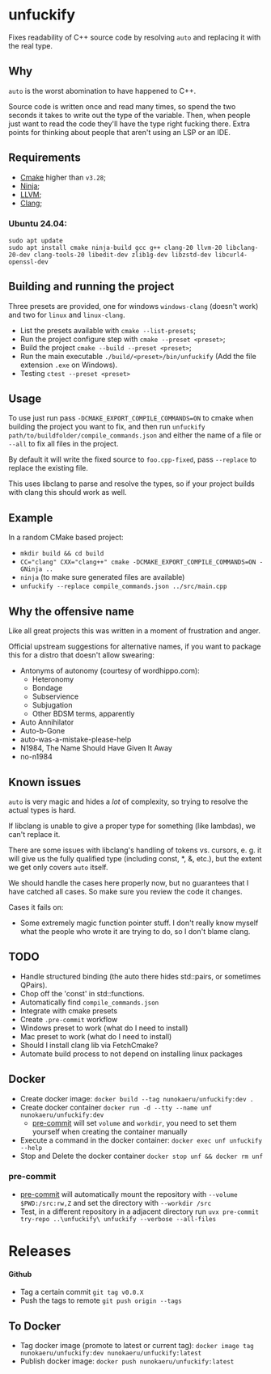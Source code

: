 # unfuckify

Fixes readability of C++ source code by resolving `auto` and replacing it with
the real type.

## Why

`auto` is the worst abomination to have happened to C++.

Source code is written once and read many times, so spend the two seconds it
takes to write out the type of the variable. Then, when people just want to read
the code they'll have the type right fucking there. Extra points for thinking about people
that aren't using an LSP or an IDE.

## Requirements

- [Cmake](https://cmake.org/download/) higher than `v3.28`;
- [Ninja](https://ninja-build.org/);
- [LLVM](https://llvm.org/);
- [Clang](https://clang.llvm.org/);

### Ubuntu 24.04:

```
sudo apt update
sudo apt install cmake ninja-build gcc g++ clang-20 llvm-20 libclang-20-dev clang-tools-20 libedit-dev zlib1g-dev libzstd-dev libcurl4-openssl-dev
```

## Building and running the project

Three presets are provided, one for windows `windows-clang` (doesn't work) and two for `linux` and `linux-clang`.

- List the presets available with `cmake --list-presets`;
- Run the project configure step with `cmake --preset <preset>`;
- Build the project `cmake --build --preset <preset>`;
- Run the main executable `./build/<preset>/bin/unfuckify` (Add the file extension `.exe` on Windows).
- Testing `ctest --preset <preset>`

## Usage

To use just run pass `-DCMAKE_EXPORT_COMPILE_COMMANDS=ON` to cmake when
building the project you want to fix, and then run `unfuckify path/to/buildfolder/compile_commands.json` and either the name of a file or
`--all` to fix all files in the project.

By default it will write the fixed source to `foo.cpp-fixed`, pass `--replace`
to replace the existing file.

This uses libclang to parse and resolve the types, so if your project builds
with clang this should work as well.

## Example

In a random CMake based project:

- `mkdir build && cd build`
- `CC="clang" CXX="clang++" cmake -DCMAKE_EXPORT_COMPILE_COMMANDS=ON -GNinja ..`
- `ninja` (to make sure generated files are available)
- `unfuckify --replace compile_commands.json ../src/main.cpp`

## Why the offensive name

Like all great projects this was written in a moment of frustration and anger.

Official upstream suggestions for alternative names, if you want to package
this for a distro that doesn't allow swearing:

- Antonyms of autonomy (courtesy of wordhippo.com):
  - Heteronomy
  - Bondage
  - Subservience
  - Subjugation
  - Other BDSM terms, apparently
- Auto Annihilator
- Auto-b-Gone
- auto-was-a-mistake-please-help
- N1984, The Name Should Have Given It Away
- no-n1984

## Known issues

`auto` is very magic and hides a _lot_ of complexity, so trying to resolve the
actual types is hard.

If libclang is unable to give a proper type for something (like lambdas), we can't replace it.

There are some issues with libclang's handling of tokens vs. cursors, e. g. it
will give us the fully qualified type (including const, \*, &, etc.), but the
extent we get only covers `auto` itself.

We should handle the cases here properly now, but no guarantees that I have catched all cases. So make sure you review the code it changes.

Cases it fails on:

- Some extremely magic function pointer stuff. I don't really know myself what
  the people who wrote it are trying to do, so I don't blame clang.

## TODO

- Handle structured binding (the auto there hides std::pairs, or sometimes QPairs).
- Chop off the 'const' in std::functions.
- Automatically find `compile_commands.json`
- Integrate with cmake presets
- Create `.pre-commit` workflow
- Windows preset to work (what do I need to install)
- Mac preset to work (what do I need to install)
- Should I install clang lib via FetchCmake?
- Automate build process to not depend on installing linux packages

## Docker

- Create docker image: `docker build --tag nunokaeru/unfuckify:dev .`
- Create docker container `docker run -d --tty --name unf nunokaeru/unfuckify:dev`
  - [pre-commit](#pre-commit) will set `volume` and `workdir`, you need to set them yourself when creating the container manually
- Execute a command in the docker container: `docker exec unf unfuckify --help`
- Stop and Delete the docker container `docker stop unf && docker rm unf`

### pre-commit

- [pre-commit](https://pre-commit.com/#docker) will automatically mount the repository with `--volume $PWD:/src:rw,Z` and set the directory with `--workdir /src`
- Test, in a different repository in a adjacent directory run `uvx pre-commit try-repo ..\unfuckify\ unfuckify --verbose --all-files`

# Releases

#### Github

- Tag a certain commit `git tag v0.0.X`
- Push the tags to remote `git push origin --tags`

## To Docker

- Tag docker image (promote to latest or current tag): `docker image tag nunokaeru/unfuckify:dev nunokaeru/unfuckify:latest`
- Publish docker image: `docker push nunokaeru/unfuckify:latest`
